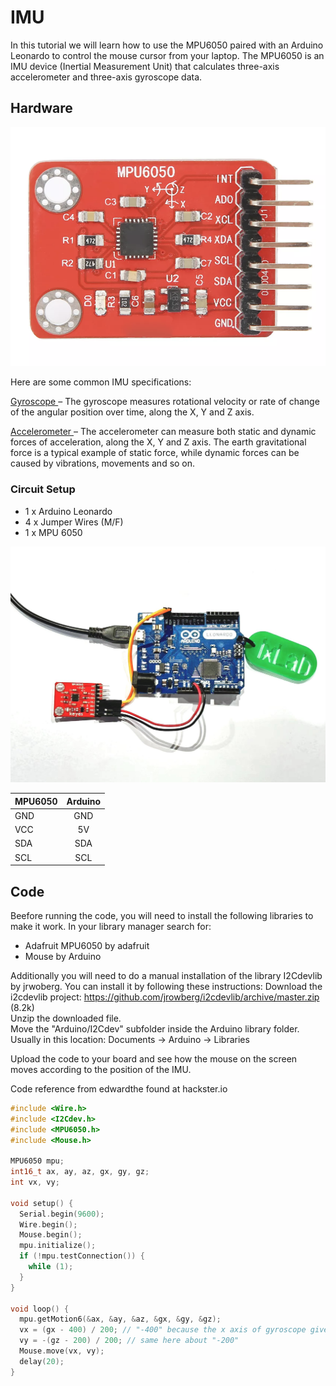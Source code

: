 # IMU

In this tutorial we will learn how to use the MPU6050 paired with an Arduino Leonardo to control the mouse cursor from your laptop.
The MPU6050 is an IMU device (Inertial Measurement Unit) that calculates three-axis accelerometer and three-axis gyroscope data.


## Hardware
![Image the MPU6050](./Images/MPU-6050.png)

Here are some common IMU specifications:

<u>Gyroscope </u> – The gyroscope measures rotational velocity or rate of change of the angular position over time, along the X, Y and Z axis. 

<u>Accelerometer </u> – The accelerometer can measure both static and dynamic forces of acceleration, along the X, Y and Z axis. The earth gravitational force is a typical example of static force, while dynamic forces can be caused by vibrations, movements and so on.


### Circuit Setup

* 1 x Arduino Leonardo
* 4 x Jumper Wires (M/F)
* 1 x MPU 6050

 ![Image of MPU6050 Diagram](./Images/MPU6050_circuit.jpeg)


|MPU6050    | Arduino        | 
| ------------- |:-------------:| 
| GND     | GND | 
| VCC     | 5V     |   
| SDA |  SDA   | 
| SCL | SCL      | 


## Code
Beefore running the code, you will need to install the following libraries to make it work. In your library manager search for:
- Adafruit MPU6050 by adafruit
- Mouse by Arduino
  
Additionally you will need to do a manual installation of the library I2Cdevlib by jrwoberg. You can install it by following these instructions:
   Download the i2cdevlib project: https://github.com/jrowberg/i2cdevlib/archive/master.zip (8.2k)  
   Unzip the downloaded file.  
   Move the "Arduino/I2Cdev" subfolder inside the Arduino library folder. Usually in this location: Documents -> Arduino -> Libraries  


Upload the code to your board and see how the mouse on the screen moves according to the position of the IMU. 

Code reference from edwardthe found at hackster.io

```C++
#include <Wire.h>
#include <I2Cdev.h>
#include <MPU6050.h>
#include <Mouse.h>

MPU6050 mpu;
int16_t ax, ay, az, gx, gy, gz;
int vx, vy;

void setup() {
  Serial.begin(9600);
  Wire.begin();
  Mouse.begin();
  mpu.initialize();
  if (!mpu.testConnection()) {
    while (1);
  }
}

void loop() {
  mpu.getMotion6(&ax, &ay, &az, &gx, &gy, &gz);
  vx = (gx - 400) / 200; // "-400" because the x axis of gyroscope give values about -350 while it's not moving. Change this value if you get something different using the TEST code, chacking if there are values far from zero.
  vy = -(gz - 200) / 200; // same here about "-200"
  Mouse.move(vx, vy);
  delay(20);
}
```

